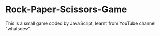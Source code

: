 # Rock-Paper-Scissors-Game

This is a small game coded by JavaScript, learnt from YouTube channel "whatsdev".
